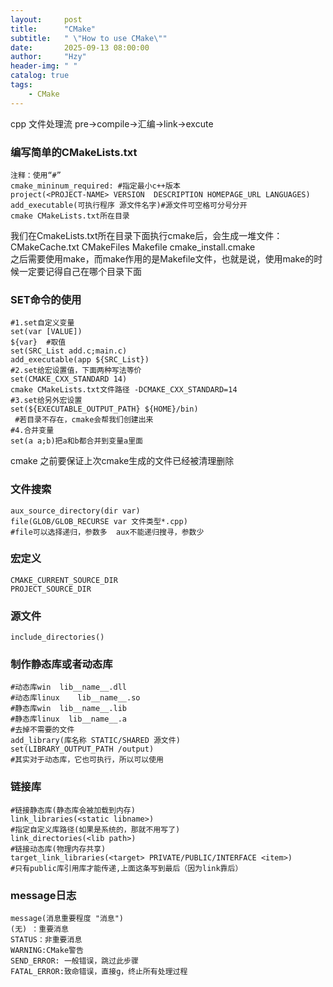 ```yaml
---
layout:     post
title:      "CMake"
subtitle:   " \"How to use CMake\""
date:       2025-09-13 08:00:00
author:     "Hzy"
header-img: " "
catalog: true
tags:
    - CMake
---
```


cpp 文件处理流
pre->compile->汇编->link->excute

### 编写简单的CMakeLists.txt
    注释：使用“#”
    cmake_mininum_required: #指定最小c++版本
    project(<PROJECT-NAME> VERSION  DESCRIPTION HOMEPAGE_URL LANGUAGES)
    add_executable(可执行程序 源文件名字)#源文件可空格可分号分开
    cmake CMakeLists.txt所在目录

我们在CmakeLists.txt所在目录下面执行cmake后，会生成一堆文件：  
CMakeCache.txt CMakeFiles Makefile cmake_install.cmake  
之后需要使用make，而make作用的是Makefile文件，也就是说，使用make的时候一定要记得自己在哪个目录下面

### SET命令的使用
    #1.set自定义变量
    set(var [VALUE])
    ${var}  #取值
    set(SRC_List add.c;main.c)
    add_executable(app ${SRC_List})
    #2.set给宏设置值，下面两种写法等价
    set(CMAKE_CXX_STANDARD 14)
    cmake CMakeLists.txt文件路径 -DCMAKE_CXX_STANDARD=14
    #3.set给另外宏设置
    set(${EXECUTABLE_OUTPUT_PATH} ${HOME}/bin) 
     #若目录不存在，cmake会帮我们创建出来
    #4.合并变量
    set(a a;b)把a和b都合并到变量a里面 
    
cmake 之前要保证上次cmake生成的文件已经被清理删除

### 文件搜索 
    aux_source_directory(dir var)
    file(GLOB/GLOB_RECURSE var 文件类型*.cpp)
    #file可以选择递归，参数多  aux不能递归搜寻，参数少

### 宏定义
    CMAKE_CURRENT_SOURCE_DIR
    PROJECT_SOURCE_DIR
### 源文件
    include_directories()

### 制作静态库或者动态库
    #动态库win  lib__name__.dll
    #动态库linux    lib__name__.so
    #静态库win  lib__name__.lib
    #静态库linux  lib__name__.a
    #去掉不需要的文件
    add_library(库名称 STATIC/SHARED 源文件)
    set(LIBRARY_OUTPUT_PATH /output)
    #其实对于动态库，它也可执行，所以可以使用
### 链接库
    #链接静态库(静态库会被加载到内存)
    link_libraries(<static libname>) 
    #指定自定义库路径(如果是系统的，那就不用写了)
    link_directories(<lib path>)
    #链接动态库(物理内存共享)
    target_link_libraries(<target> PRIVATE/PUBLIC/INTERFACE <item>)
    #只有public库引用库才能传递,上面这条写到最后（因为link靠后）
### message日志  
    message(消息重要程度 "消息")
    (无) ：重要消息
    STATUS：非重要消息
    WARNING:CMake警告
    SEND_ERROR: 一般错误，跳过此步骤
    FATAL_ERROR:致命错误，直接g，终止所有处理过程

